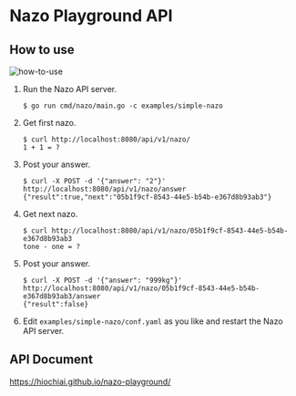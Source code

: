 Nazo Playground API
===================

## How to use

![how-to-use](https://user-images.githubusercontent.com/29615019/153715441-a23dcc2a-8435-4c05-b458-a3493a80d628.gif)

1. Run the Nazo API server.

    ```
    $ go run cmd/nazo/main.go -c examples/simple-nazo
    ```

2. Get first nazo.

    ```
    $ curl http://localhost:8080/api/v1/nazo/
    1 + 1 = ?
    ```

3. Post your answer.

    ```
    $ curl -X POST -d '{"answer": "2"}' http://localhost:8080/api/v1/nazo/answer
    {"result":true,"next":"05b1f9cf-8543-44e5-b54b-e367d8b93ab3"}
    ```

4. Get next nazo.

    ```
    $ curl http://localhost:8080/api/v1/nazo/05b1f9cf-8543-44e5-b54b-e367d8b93ab3
    tone - one = ?
    ```

5. Post your answer.

    ```
    $ curl -X POST -d '{"answer": "999kg"}' http://localhost:8080/api/v1/nazo/05b1f9cf-8543-44e5-b54b-e367d8b93ab3/answer
    {"result":false}
    ```

6. Edit `examples/simple-nazo/conf.yaml` as you like and restart the Nazo API server.

## API Document

https://hiochiai.github.io/nazo-playground/
